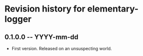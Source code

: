 # Revision history for elementary-logger

## 0.1.0.0 -- YYYY-mm-dd

* First version. Released on an unsuspecting world.
